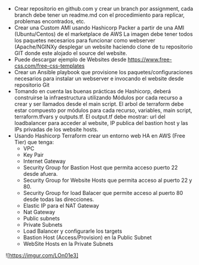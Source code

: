 - Crear repositorio en github.com y crear un branch por assignment, cada branch debe tener un readme.md con el procedimiento para replicar, problemas encontrados, etc.
- Crear una Custom AMI usando Hashicorp Packer a partir de una AMI (Ubuntu/Centos) de el marketplace de AWS
    La imagen debe tener todos los paquetes necesarios para funcionar como webserver (Apache/NGINXy desplegar un website haciendo clone     de tu repositorio GIT donde este alojado el source del website.
- Puede descargar ejemplo de Websites desde https://www.free-css.com/free-css-templates 
- Crear un Ansible playbook que provisione los paquetes/configuraciones necesarios para instalar un webserver e invocando el website       desde repositorio Git
- Tomando en cuenta las buenas prácticas de Hashicorp, deberá construirse la infraestructura utilizando Módulos por cada recurso a crear   y ser llamados desde el main script. El arbol de terraform debe estar compuesto por módulos para cada recurso, variables, main script,   terraform.tfvars y outputs.tf.
  El output.tf debe mostrar: url del loadbalancer para acceder al website, IP publica del bastion host y las IPs privadas de los website   hosts. 
- Usando Hashicorp Terraform crear un entorno web HA en AWS (Free Tier) que tenga:
  - VPC
  - Key Pair
  - Internet Gateway
  - Security Group for Bastion Host que permita acceso puerto 22 desde afuera.
  - Security Group for Website Hosts que permita acceso al puerto 22 y 80.
  - Security Group for load Balacer que permite acceso al puerto 80 desde todas las direcciones.
  - Elastic IP para el NAT Gateway
  - Nat Gateway
  - Public subnets
  - Private Subnets
  - Load Balancer y configurarle los targets
  - Bastion Host (Access/Provision) en la Public Subnet
  -  WebSite Hosts en la Private Subnets

![https://imgur.com/LOn01e3]
